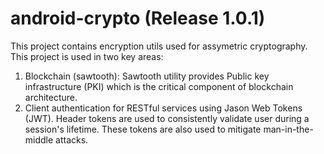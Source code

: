 # android-crypto (Release 1.0.1)
This project contains encryption utils used for assymetric cryptography. This project is used in two key areas:

1. Blockchain (sawtooth): Sawtooth utility provides Public key infrastructure (PKI) which is the critical component of blockchain architecture.
2. Client authentication for RESTful services using Jason Web Tokens (JWT). Header tokens are used to consistently validate user during a session's lifetime. These tokens are also used to mitigate man-in-the-middle attacks.
